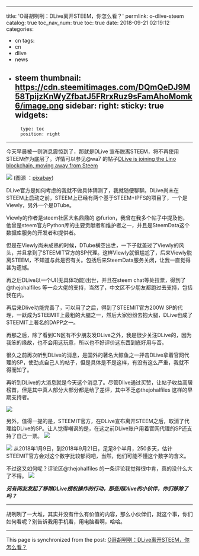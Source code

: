 
---
title: 'O哥胡咧咧：DLive离开STEEM，你怎么看？'
permlink: o-dlive-steem
catalog: true
toc_nav_num: true
toc: true
date: 2018-09-21 02:19:12
categories:
- cn
tags:
- cn
- dlive
- news
- steem
thumbnail: https://cdn.steemitimages.com/DQmQeDJ9M58TpijzKnWyZfbatJ5FRrxRuz9sFamAhoMomk6/image.png
sidebar:
    right:
        sticky: true
widgets:
    -
        type: toc
        position: right
---


今天早晨被一则消息震惊到了，那就是DLive 宣布脱离STEEM，将不再使用STEEM作为底层了。详情可以参见@wa7 的帖子[DLive is joining the Lino blockchain, moving away from Steem](https://steemit.com/dlive/@wa7/dlive-is-joining-the-lino-blockchain-moving-away-from-steem)

![](https://cdn.steemitimages.com/DQmQeDJ9M58TpijzKnWyZfbatJ5FRrxRuz9sFamAhoMomk6/image.png)
(图源 ：[pixabay](https://pixabay.com/))

DLive官方是如何考虑的我就不做具体猜测了，我就随便聊聊。DLive尚未在STEEM上启动之前，STEEM上已经有两个基于STEEM+IPFS的项目了，一个是Viewly，另外一个是DTube。

Viewly的作者是steem社区大名鼎鼎的 @furion，我曾在我多个帖子中提及他，他曾是steem官方Python库的主要贡献者和维护者之一，并且是SteemData这个数据库服务的开发者和提供者。

但是在Viewly尚未成熟的时候，DTube横空出世，一下子就盖过了Viewly的风头，并且拿到了STEEMIT官方的SP代理。这样Viewly就很尴尬了，后来Viewly脱离STEEM，不知道与此是否有关。包括后来SteemData服务关闭，让我一直觉得甚为遗憾。

再之后DLive以一个UI(无具体功能)出世，并且在steem chat等处拉票，得到了 @thejohalfiles 等一众大佬的支持，当然了，中文区不少朋友都跑过去支持，包括我在内。

再后来Dlive功能完善了，可以用了之后，得到了STEEMIT官方200W SP的代理，一跃成为STEEMIT上最粗的大腿之一，然后大家纷纷去抱大腿，DLive也成了STEEMIT上著名的DAPP之一。

再那之后，除了看到CN区有不少朋友发DLive之外，我是很少关注DLive的，因为我笨的缘故，也不会用这玩意，所以也不好评价这东西到底好用与否。

很久之前再次听到DLive的消息，是国外的著名大鲸鱼之一抨击DLive拿着官网代理的SP，使劲点自己人的帖子，但是具体是不是这样，有没有这么严重，我就不得而知了。

再听到DLive的大消息就是今天这个消息了。尽管Dlive通过买赞，让帖子收益高居榜首，但是其中真人部分大部分都是给了差评，其中不乏@thejohalfiles 这样的早期支持者。

![](https://cdn.steemitimages.com/DQmXVUyH7AJvwA88sNLPWCV9CZLVEa6vp6zp6Ev4mqnsRKG/image.png)

另外，值得一提的是，STEEMIT官方，在DLive宣布离开STEEM之后，取消了代理给DLive的SP。让人觉得嘲讽的是，在这之前DLive账户用着官网代理的SP还支持了自己一票。
![](https://cdn.steemitimages.com/DQmaVzzukcBCaaUjnxnnqNkxWRrcqeWDMLmSEQmXUykQPP6/image.png)


![](https://cdn.steemitimages.com/DQmTwTrgJzWutkLNAbJqXZWbJ11KU5YTVF8cVDtghveZ7wZ/image.png)
从2018年1月9日，到2018年9月21日，足足8个半月，250多天，估计STEEMIT官方会对这个数字比较郁闷吧，当然，他们可能不懂这个数字的含义。

不过这又如何呢？评论区@thejohalfiles 的一条评论我觉得很中肯，真的没什么大了不得。
![](https://cdn.steemitimages.com/DQmWFpUe4KQzHSCyiTdsSmUwvLgVg8VYaTJJ8yFgGgnxixr/image.png)

***另有网友发起了移除DLive授权操作的行动，那些用Dlive的小伙伴，你们移除了吗？***

----------------------

胡咧咧了一大堆，其实并没有什么有价值的内容，那么小伙伴们，就这个事，你们如何看呢？别告诉我用手机看，用电脑看啊，哈哈。

- - -

This page is synchronized from the post: [O哥胡咧咧：DLive离开STEEM，你怎么看？](https://steemit.com/@oflyhigh/o-dlive-steem)
